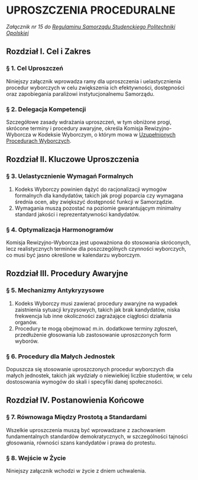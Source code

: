 ﻿# UPROSZCZENIA PROCEDURALNE

*Załącznik nr 15 do [Regulaminu Samorządu Studenckiego Politechniki Opolskiej](01-regulamin-sspo.md)*

## Rozdział I. Cel i Zakres

### § 1. Cel Uproszczeń
Niniejszy załącznik wprowadza ramy dla uproszczenia i uelastycznienia procedur wyborczych w celu zwiększenia ich efektywności, dostępności oraz zapobiegania paraliżowi instytucjonalnemu Samorządu.

### § 2. Delegacja Kompetencji
Szczegółowe zasady wdrażania uproszczeń, w tym obniżone progi, skrócone terminy i procedury awaryjne, określa Komisja Rewizyjno-Wyborcza w Kodeksie Wyborczym, o którym mowa w [Uzupełnionych Procedurach Wyborczych](14-uzupelnione-procedury.md).

## Rozdział II. Kluczowe Uproszczenia

### § 3. Uelastycznienie Wymagań Formalnych
1. Kodeks Wyborczy powinien dążyć do racjonalizacji wymogów formalnych dla kandydatów, takich jak progi poparcia czy wymagana średnia ocen, aby zwiększyć dostępność funkcji w Samorządzie.
2. Wymagania muszą pozostać na poziomie gwarantującym minimalny standard jakości i reprezentatywności kandydatów.

### § 4. Optymalizacja Harmonogramów
Komisja Rewizyjno-Wyborcza jest upoważniona do stosowania skróconych, lecz realistycznych terminów dla poszczególnych czynności wyborczych, co musi być jasno określone w kalendarzu wyborczym.

## Rozdział III. Procedury Awaryjne

### § 5. Mechanizmy Antykryzysowe
1. Kodeks Wyborczy musi zawierać procedury awaryjne na wypadek zaistnienia sytuacji kryzysowych, takich jak brak kandydatów, niska frekwencja lub inne okoliczności zagrażające ciągłości działania organów.
2. Procedury te mogą obejmować m.in. dodatkowe terminy zgłoszeń, przedłużenie głosowania lub zastosowanie uproszczonych form wyborów.

### § 6. Procedury dla Małych Jednostek
Dopuszcza się stosowanie uproszczonych procedur wyborczych dla małych jednostek, takich jak wydziały o niewielkiej liczbie studentów, w celu dostosowania wymogów do skali i specyfiki danej społeczności.

## Rozdział IV. Postanowienia Końcowe

### § 7. Równowaga Między Prostotą a Standardami
Wszelkie uproszczenia muszą być wprowadzane z zachowaniem fundamentalnych standardów demokratycznych, w szczególności tajności głosowania, równości szans kandydatów i prawa do protestu.

### § 8. Wejście w Życie
Niniejszy załącznik wchodzi w życie z dniem uchwalenia.



